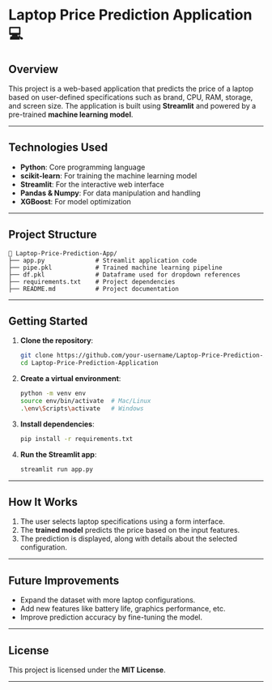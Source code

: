 # **Laptop Price Prediction Application 💻**

## **Overview**
This project is a web-based application that predicts the price of a laptop based on user-defined specifications such as brand, CPU, RAM, storage, and screen size. The application is built using **Streamlit** and powered by a pre-trained **machine learning model**.

---

## **Technologies Used**
- **Python**: Core programming language  
- **scikit-learn**: For training the machine learning model  
- **Streamlit**: For the interactive web interface  
- **Pandas & Numpy**: For data manipulation and handling  
- **XGBoost**: For model optimization  

---

## **Project Structure**
```
📂 Laptop-Price-Prediction-App/
├── app.py              # Streamlit application code
├── pipe.pkl            # Trained machine learning pipeline
├── df.pkl              # Dataframe used for dropdown references
├── requirements.txt    # Project dependencies
├── README.md           # Project documentation
```

---

## **Getting Started**
1. **Clone the repository**:
   ```bash
   git clone https://github.com/your-username/Laptop-Price-Prediction-Application.git
   cd Laptop-Price-Prediction-Application
   ```

2. **Create a virtual environment**:
   ```bash
   python -m venv env
   source env/bin/activate  # Mac/Linux  
   .\env\Scripts\activate   # Windows  
   ```

3. **Install dependencies**:
   ```bash
   pip install -r requirements.txt
   ```

4. **Run the Streamlit app**:
   ```bash
   streamlit run app.py
   ```

---

## **How It Works**
1. The user selects laptop specifications using a form interface.
2. The **trained model** predicts the price based on the input features.
3. The prediction is displayed, along with details about the selected configuration.

---

## **Future Improvements**
- Expand the dataset with more laptop configurations.
- Add new features like battery life, graphics performance, etc.
- Improve prediction accuracy by fine-tuning the model.

---

## **License**
This project is licensed under the **MIT License**.

---
